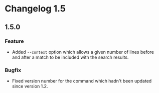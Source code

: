 # Changelog 1.5

## 1.5.0

### Feature

 - Added `--context` option which allows a given number of lines before and after a match to be included with the search
   results.

### Bugfix

 - Fixed version number for the command which hadn't been updated since version 1.2.
